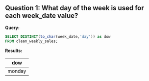 **Question 1:**
What day of the week is used for each week_date value?
-----
**Query:**

```sql
SELECT DISTINCT(to_char(week_date,'day')) as dow
FROM clean_weekly_sales;
```

**Results:**

| dow       |
| --------- |
| monday    |
